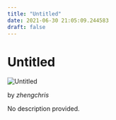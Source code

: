 ```yaml
---
title: "Untitled"
date: 2021-06-30 21:05:09.244583
draft: false
---
```


# Untitled

![Untitled](../images/c159b8b8-da10-11eb-9dcc-60f262b60b65.png)

by *zhengchris*



No description provided.